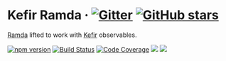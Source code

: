 # <a id="kefir-ramda"></a> Kefir Ramda &middot; [![Gitter](https://img.shields.io/gitter/room/calmm-js/chat.js.svg)](https://gitter.im/calmm-js/chat) [![GitHub stars](https://img.shields.io/github/stars/calmm-js/kefir.ramda.svg?style=social)](https://github.com/calmm-js/kefir.ramda)

[Ramda](http://ramdajs.com/) lifted to work with
[Kefir](https://kefirjs.github.io/kefir/) observables.

[![npm version](https://badge.fury.io/js/kefir.ramda.svg)](http://badge.fury.io/js/kefir.ramda)
[![Build Status](https://travis-ci.org/calmm-js/kefir.ramda.svg?branch=master)](https://travis-ci.org/calmm-js/kefir.ramda)
[![Code Coverage](https://img.shields.io/codecov/c/github/calmm-js/kefir.ramda/master.svg)](https://codecov.io/github/calmm-js/kefir.ramda?branch=master)
[![](https://david-dm.org/calmm-js/kefir.ramda.svg)](https://david-dm.org/calmm-js/kefir.ramda)
[![](https://david-dm.org/calmm-js/kefir.ramda/dev-status.svg)](https://david-dm.org/calmm-js/kefir.ramda?type=dev)
